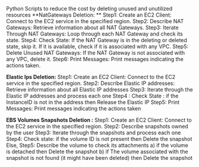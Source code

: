 Python Scripts to reduce the cost by deleting unused and unutilized resources
**NatGateways Deletion: **
Step1: Create an EC2 Client: Connect to the EC2 service in the specified region. 
Step2: Describe NAT Gateways: Retrieve information about all NAT Gateways. 
Step3: Iterate Through NAT Gateways: Loop through each NAT Gateway and check its state. 
Step4: Check State: If the NAT Gateway is in the deleting or deleted state, skip it. If it is available, check if it is associated with any VPC. 
Step5: Delete Unused NAT Gateways: If the NAT Gateway is not associated with any VPC, delete it.
 Step6: Print Messages: Print messages indicating the actions taken.

**Elastic Ips Deletion:**
Step1: Create an EC2 Client: Connect to the EC2 service in the specified region. 
Step2: Describe Elastic IP addresses: Retrieve information about all Elastic IP addresses
Step3: Iterate through the Elastic IP addresses and process each one
Step4 : Check State : if the InstanceID is not in the address then Release the Elastic IP
Step5: Print Messages: Print messages indicating the actions taken

**EBS Volumes Snapshots Deletion :**
Step1: Create an EC2 Client: Connect to the EC2 service in the specified region. 
Step2: Describe snapshots owned by the user
Step3: Iterate through the snapshots and process each one
Step4: Check  state: if the volume ID is not present then Delete the snapshot
	Else,
Step5: Describe the volume to check its attachments
a)	if the volume is detached then Delete the snapshot
b)	if The volume associated with the snapshot is not found (it might have been deleted) then  Delete the snapshot
